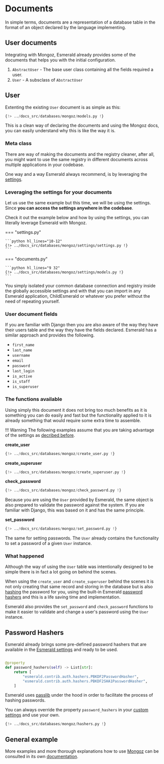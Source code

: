 # Documents

In simple terms, documents are a representation of a database table in the format of an object declared by the language
implementing.

## User documents

Integrating with Mongoz, Esmerald already provides some of the documents that helps you with the
initial configuration.

1. `AbstractUser` - The base user class containing all the fields required a user.
2. `User` - A subsclass of `AbstractUser`

## User

Extenting the existing `User` document is as simple as this:

```python
{!> ../docs_src/databases/mongoz/models.py !}
```

This is a clean way of declaring the documents and using the Mongoz docs, you can easily understand
why this is like the way it is.

### Meta class

There are way of making the documents and the registry cleaner, after all, you might want to use the
same registry in different documents across multiple applications in your codebase.

One way and a way Esmerald always recommend, is by leveraging the [settings](../../application/settings.md).

### Leveraging the settings for your documents

Let us use the same example but this time, we will be using the settings.
Since **you can access the settings anywhere in the codebase**.

Check it out the example below and how by using the settings, you can literally leverage Esmerald
with Mongoz.

=== "settings.py"

    ```python hl_lines="10-12"
    {!> ../docs_src/databases/mongoz/settings/settings.py !}
    ```

=== "documents.py"

    ```python hl_lines="9 32"
    {!> ../docs_src/databases/mongoz/settings/models.py !}
    ```

You simply isolated your common database connection and registry inside the globally accessible
settings and with that you can import in any Esmerald application, ChildEsmerald or whatever you
prefer without the need of repeating yourself.

### User document fields

If you are familiar with Django then you are also aware of the way they have their users table and the way they
have the fields declared. Esmerald has a similar approach and provides the following.

* `first_name`
* `last_name`
* `username`
* `email`
* `password`
* `last_login`
* `is_active`
* `is_staff`
* `is_superuser`

### The functions available

Using simply this document it does not bring too much benefits as it is something you can do easily and fast but the
functionality applied to it is already something that would require some extra time to assemble.

!!! Warning
    The following examples assume that you are taking advantage of the settings as
    [decribed before](#leveraging-the-settings-for-your-documents).

**create_user**

```python
{!> ../docs_src/databases/mongoz/create_user.py !}
```

**create_superuser**

```python
{!> ../docs_src/databases/mongoz/create_superuser.py !}
```

**check_password**

```python hl_lines="28"
{!> ../docs_src/databases/mongoz/check_password.py !}
```

Because you are using the `User` provided by Esmerald, the same object is also prepared to validate
the password against the system. If you are familiar with Django, this was based on it and has the
same principle.

**set_password**

```python hl_lines="28"
{!> ../docs_src/databases/mongoz/set_password.py !}
```

The same for setting passwords. The `User` already contains the functionality to set a password of
a given `User` instance.

### What happened

Although the way of using the `User` table was intentionally designed to be simple there is in fact a lot going
on behind the scenes.

When using the `create_user` and `create_superuser` behind the scenes it is not only creating that same record and
storing in the database but is also <a href='https://nordpass.com/blog/password-hash/' target='_blank'>hashing</a>
the password for you, using the built-in Esmerald [password hashers](#password-hashers) and this is a life saving
time and implementation.

Esmerald also provides the `set_password` and `check_password` functions to make it easier to
validate and change a user's password using the `User` instance.

## Password Hashers

Esmerald already brings some pre-defined password hashers that are available in the
[Esmerald settings](../../application/settings.md) and ready to be used.

```python

@property
def password_hashers(self) -> List[str]:
    return [
        "esmerald.contrib.auth.hashers.PBKDF2PasswordHasher",
        "esmerald.contrib.auth.hashers.PBKDF2SHA1PasswordHasher",
    ]

```

Esmerald uses <a href='https://passlib.readthedocs.io/en/stable/' target='_blank'>passlib</a> under the hood
in order to facilitate the process of hashing passwords.

You can always override the property `password_hashers` in your
[custom settings](../../application/settings.md#custom-settings) and use your own.

```python
{!> ../docs_src/databases/mongoz/hashers.py !}
```

## General example

More examples and more thorough explanations how to use [Mongoz](https://mongoz.tarsild.io)
can be consulted in its own [documentation](https://mongoz.tarsild.io).

